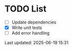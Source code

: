 # TODO List

- [ ] Update dependencies
- [x] Write unit tests
- [ ] Add error handling

Last updated: 2025-06-19 15:31

